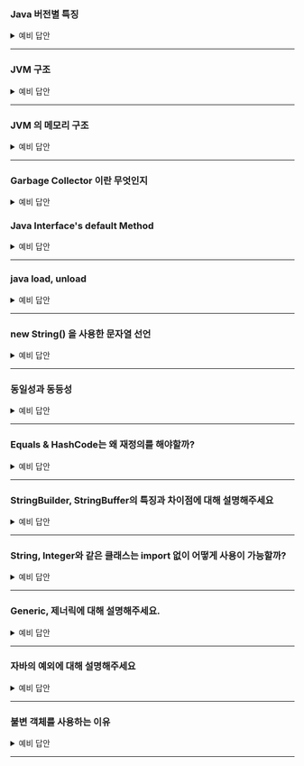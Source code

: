 ### Java 버전별 특징

<details>
    <summary> 예비 답안 </summary>
    <br />

Java 8 : 람다, 인터페이스의 default method, stream api, Null 처리 Optional 등이 추가됨

Java 9 : 인터페이스 내에서 private 메서드 사용이 가능

Java 10 : 타입 추론 변수 var 추가, 병렬 처리 GC, 개별 스레드로 분리된 Stop the world등이 추가됐다.

- 기존에는 Stop-The-World 가 발생하면 GC 를 실행하는 쓰레드를 제외한 나머지 쓰레드는 모두 작업을 멈춘다. GC 작업을 완료한 이후에야 중단했던 작업을 다시 시작한다. 근데 이게 개별 쓰레드로 분리되어서 Stop-The-World 시간이 개선된것 같다.

Java  11 : 람다 파라미터로 var 사용, String 메서드 추가(strip(), isBlank(), lines(), repeat())

Java  12~14 : 스위치 표현식 개선 (표현식에서 값 반환 가능)

Java  17 : Sealed Class, Pattern Matching for Instanceof, Record 등

</details>

-----------------------

### JVM 구조

<details>
    <summary> 예비 답안 </summary>
    <br />

- `jvm` 은 자바 가상 머신입니다. 
    - 자바와 운영체제 사이에서 중개자 역할을 수행하며 자바가 운영체제에 구애받지 않고 프로그램을 실행할 수 있도록 도와줍니다.
- JVM 의 구조는 
    - JVM 내로 클래스 파일을 로드하고, 링크를 통해 배치하는 작업을 수행하는 모듈인 `Class Loader`
    - 클래스 로더를 통해 JVM 내의 Runtime Data Area 에 배치된 바이트 코드들을 명령어 단위로 실행하는 `Execution Engine`
    - 힙 메모리 영역에 생성된 객체들 중에서 참조되지 않은 객체들(Unreachable)을 탐색 후, 제거하는 역할을 하는 `Garbage Collector`
    - JVM 의 메모리 영역으로, 자바 애플리케이션을 실행할 때 사용되는 데이터들을 적재하는 영역인 `Runtime Data Area`
    
```
jvm 은 크게 jvm 내로 클래스 파일을 로드하고, 링크를 통해 배치하는 작업을 수행하는 모듈인 클래스 로더(Class Loader), jvm 내의 Runtime Data Area에 배치된 코드들을 명령어 단위로 실행하는 실행 엔진(Execution Engine), JVM 의 메모리 영역으로, 자바 애플리 케이션을 실행할 때 사용되는 데이터들을 적재하는 런타임 데이터 영역(Runtime Data Area), 힙 메모리 영역에 더 이상 참조되지 않는 객체들을 탐색 후 제거하는 역할을 하는 갈비지 컬렉터(Garbage Collector)으로 구성됩니다.
```
</details>

-----------------------

### JVM 의 메모리 구조

<details>
    <summary> 예비 답안 </summary>
    <br />

- JVM 의 메모리 구조는 모든 쓰레드에서 공유되는 Method 영역과 Heap 영역, 나머지 영역인 PC Register, Stack, Native Method Stack 영역으로 구분할 수 있습니다.

    - `Method 영역` → 모든 스레드가 공유하는 영역으로, 클래스/인터페이스/메소드/필드/static 변수 등의 바이트 코드를 보관합니다.
    - `Heap 영역` → 모든 스레드가 공유하는 영역으로, new 키워드로 생성된 모든 객체와 배열이 저장되는 영역입니다. 또한 메소드 영역에 로드된 클래스만 생성이 가능하고 GC 가 참조되지 않는 메모리를 확인하고 제거하는 영역입니다.
    - `PC Register` → 스레드가 시작될 때 생성되며, 스레드가 어떤 부분을 무슨 명령어로 실행해야 할 지에 대한 기록을 하는 부분으로, JVM 명령의 주소를 가집니다.
    - `Stack` → 메서드 호출 시마다 각각의 스택 프레임이 생성됩니다. 그리고 메서드 안에서 사용되는 값들을 저장하고, 호출된 메서드의 매개변수, 지역변수, 리턴 값 및 연산 시 일어나는 값들을 임시로 저장하며 메서드 수행이 끝나면 프레임별로 됩니다.
    - `Native Method Stack` → 자바 외의 언어로 작성된 네이티브 코드를 위한 스택입니다.

```
JVM 의 메모리 구조는 모든 쓰레드에서 공유되는 Method 영역과 Heap 영역, 나머지 영역인 PC Register, Stack, Native Method Stack 영역으로 구분할 수 있습니다.
클래스, 인터페이스, 메소드, 필드, static 변수 등의 데이터를 보관하는 Method 영역, new 키워드로 생성된 모든 객체와 배열이 저장되는 영역인 Heap 영역, 쓰레드가 어떤 부분을 무슨 명령으로 실행해야할 지에 대한 기록을 하는 부분으로 현재 수행중인 JVM 명령의 주소를 갖는 PC Register 영역, 자바 외 언어로 작성된 네이티브 코드를 위한 메모리 영역인 Native method stack 영역, 메서드 호출 시마다 각각의 스택 프레임이 생성되며 메서드 안에서 사용되는 값들을 저장하고, 호출된 메서드의 매개변수, 지역변수, 리턴 값 및 연산 시 일어나는 값들을 임시로 저장하는 Stack 영역이 있습니다.
```

</details>

-----------------------

### Garbage Collector 이란 무엇인지

<details>
    <summary> 예비 답안 </summary>
    <br />

- GC, 가비지 컬렉션은 JVM의 Heap 영역에서 더 이상 참조되지 않는 객체를 일정 주기로 찾아내고 메모리를 회수하는 기능입니다.
- 프로그램이 사용하지 않는 메모리를 주기적으로 해제함으로써 애플리케이션의 안전성과 지속 가능성을 유지합니다.
- 힙 영역은 Young 과 Old Generation 영역으로 나뉘는데, 이 영역은 Minor GC 와 Full GC 를 판가름하는 대상입니다.
    - `Young Generation` 영역은 짧게 살아남는 메모리들이 존재하는 공간입니다. 모든 객체는 처음에는 Young Generation 에 생성되며, Young Generation 의 공간은 Old Generation 에 비해 상대적으로 적기 때문에 메모리 상의 객체를 찾아 제거하는데 적은 시간이 걸립니다. (Minor GC)
    - 새롭게 생성되는 객체는 Young Generation 영역 중 `Eden` 에서 생성되며, Eden 공간이 가득차면 MinorGC가 동작하여 생존한 객체가 증가된 age-bit과 함께 `Survivor0` 영역으로 넘어가게 됩니다.
    - 위의 과정을 통해 Young Generation 의 마지막 영역인 `Survivor1` 영역의 GC에서도 살아남는다면 Old Generation 영역으로 넘어가게 됩니다.
    - `Old Generation` 은 길게 살아남는 메모리들이 존재하는 공간입니다. Old Generation의 객체들은 처음에는 Young Generation 에 의해 시작되었으나, GC 과정 중에 제거되지 않은 경우 Old Generation로 이동합니다. (Major GC)
    - Old Generation 에서 발생하는 Major GC 는 매우 큰 공간이기 때문에 데이터를 지우는데 많은 시간이 소요되며, Major GC 가 발생하면 Thread 가 멈추고(Stop The World) Mark and Sweep 작업을 해야 해서 CPU에 부하를 줄 수 있습니다.

### Mark And Sweep
![poster](../image/jvm/ms.png)

Mark-Sweep 이란 다양한 GC에서 사용되는 객체를 솎아내는 내부 알고리즘입니다. 가비지 컬렉션이 동작하는 기초적인 청소 과정이라고 생각하면 됩니다.

원리는 가비지 컬렉션이 될 대상 객체를 `식별(Mark)`하고 `제거(Sweep)`하며 객체가 제거되어 파편화된 메모리 영역을 앞에서부터 `채워나가는 작업(Compaction)`을 수행하게 됩니다.

- Mark 과정 : 먼저 `Root Space` 로부터 그래프 순회를 통해 연결된 객체들을 찾아내어 각각 어떤 객체를 참조하고 있는지 찾아서 마킹합니다.
- Sweep 과정 : 참조하고 있지 않은 객체, 즉 Unreachable 객체들을 Heap 에서 제거합니다.
- Compact 과정 : Sweep 후에 분산된 객체들을 Heap의 시작 주소로 모아 메모리가 할당된 부분과 그렇지 않은 부분으로 압축합니다. (가비지 컬렉터 종류에 따라 하지 않는 경우도 존재합니다.)

⭐️ Mark And Sweep 방식은 루트로 부터 해당 객체에 접근이 가능한지가 해제의 기준이 됩니다. JVM GC에서의 Root Space는 `Heap 메모리 영역을 참조`하는 method area, static 변수, stack, native method stack 이 있습니다.

</details>

### Java Interface's default Method

<details>
    <summary> 예비 답안 </summary>
    <br />

- java 8 이 등장하면서 인터페이스 개념에 디폴트 메서드(default Method) 를 사용할 수 있게 되었습니다. 원래 기존의 인터페이스는 추상 메서드만 존재할 수 있었고 이를 상속받는 구현체에서 직접 해당 추상 메서드를 구현해야만 하는 상황이였습니다.

 ClassA, ClassB, ClassC 총 3개의 클래스가 InterfaceA를 구현하고 있습니다. 이때, 요구사항이 추가되면서 InterfaceA에 특정 추상 메서드 methodA를 추가해야된다고 생각해봅시다.

그러면 인터페이스 원칙에 의해 ClassA, ClassB, ClassC에 모두 methodA 를 구현 해야할 것입니다. 현재는 3개밖에 없지만 InterfaceA 를 상속받는 클래스가 10개가 넘어가는 상황에는 모두 구현해야 합니다.


```java
public interface Interface {
   // 추상 메서드 
    void abstractMethodA();
    void abstractMethodB();
    void abstractMethodC();

	// default 메서드
    default int defaultMethodA(){
    	...
    }
}
```
기존의 추상 메서드와 다른 점은
- 메서드 앞에 `default` 예약어를 붙여야 합니다.
- 구현부 `{}` 가 있어야 합니다.

# default Method 예시

```java
public interface PaymentProcessor {
    void process();
}

public class KakaoPayProcessor implements PaymentProcessor {

    @Override
    public void process() {
        System.out.println("Processing with KakaoPay");
    }
}

public class NaverPayProcessor implements PaymentProcessor {

    @Override
    public void process() {
        System.out.println("Processing with NaverPay");
    }
}

```
공용 결제 처리를 하는 PaymentProcessor 를 네이버, 카카오가 상속받은 코드입니다. 새로운 요구사항으로 메서드를 추가해야 하는 상황을 예시로 들어보겠습니다. 

```java
public interface PaymentProcessor {
    void process();
    String getPaymentMethodName(); // 새로운 추상 메서드 추가
}
```
예를 들어, 결제 방식에 대한 설명을 추가하기 위해 getPaymentMethodName() 메서드를 추가한다고 해봅시다. 그러면 기존의 모든 구현 클래스인 KakaoPayProcessor, NaverPayProcessor 등 모두 컴파일 오류가 발생합니다. 기존 클래스들의 변경이 불가피한 상태죠.

```java
public interface PaymentProcessor {
    void process();

    default String getPaymentMethodName() {
        return "Unknown Payment Method";
    }
}

public class KakaoPayProcessor implements PaymentProcessor {

    @Override
    public void process() {
        System.out.println("Processing with KakaoPay");
    }

    @Override
    public String getPaymentMethodName() {
        return "KakaoPayProcessor";
    }
}
```

이렇게 하면 새로운 구현체에서는 필요하면 오버라이딩하고, 기존 구현체는 변경하지 않아도 컴파일 오류 없이 동작하게 됩니다.

### default Method 의 장점
인터페이스에 추상 메서드를 추가하게 되면 모든 구현체에 구현을 해야 합니다. 이를 default method 를 사용하여 추가 변경을 막을 수 있습니다.
이로써 OCP 에서 확장에 개방되어 있고, 변경에 닫힌 코드를 설계할 수 있습니다.

### default Method 간의 충돌
default method를 사용하면 크게 2가지 충돌 상황이 발생할 수 있습니다.

1. 여러 인터페이스의 디폴트 메서드 간의 충돌
2. 디폴트 메서드와 상위 클래스의 메서드 간의 충돌

default method는 인터페이스를 구현한 클래스에서 코드를 구현할 필요가 없을 뿐이지, 구현을 할 수 없는 것이 아닙니다.

즉, 인터페이스를 구현하는 클래스에서 default method를 재정의할 수 있습니다.

따라서, 위와 같은 충돌 상황이 일어나는 클래스에서 defalt method를 재정의하면 충돌 상황을 해결할 수 있습니다.
    
</details>

-----------------------

### java load, unload

<details>
    <summary> 예비 답안 </summary>
    <br />

- JVM Load 는 클래스가 필요한 시점에 동적으로 클래스의 바이트 코드를 읽어 메모리에 할당하는 과정
- JVM Unload 는 클래스가 더 이상 사용되지 않아 메모리에서 클래스를 해제하는 과정
    
</details>

-----------------------

### new String() 을 사용한 문자열 선언

<details>
    <summary> 예비 답안 </summary>
    <br />

```java
String string1 = "abc";
String string2 = new String("abc");
```

위의 코드는 String class를 만드는 두가지 방법을 나타낸다. 두가지 방법은 보기에는 같은 결과가 나온다고 생각할 수 있지만 내부적으로는 다른 결과를 낸다. string1과 string2는 스트링 풀(String pool)에 있는 같은 객체를 바라보게 된다. 
<br> 반면에 new String()을 통해 생성한 string3 의 경우는 힙 메모리에 새로운 String 인스턴스를 만들어 관리를 하게 된다. 예시 코드를 작성하여 수행해보면 다음과 같은 결과가 나온다.

```java
public class StringTest {

	public static void main(String[] args) {
		String string1 = new String("abc");
		String string2 = new String("abc");

		System.out.println(string1 == string2); // false

		String string3 = "abc";
		String string4 = "abc";

		System.out.println(string3 == string4); // true
	}
}
```

위의 코드의 경우 new String 을 사용하여 새로운 인스턴스를 생성한 string1, string2의 경우는 서로 다른 주소값을 가르켜 false라는 결과를 반환한다. 반면에 스트링 풀의 주소만을 가르키며 생성한 string3, string4의 경우는 값이 같다는 결과가 나오게 된다.

| 구분 | 저장 위치 | 인스턴스 생성 여부 | 비교 결과 (==) |
| -- | -- | -- | -- |
| `new String("abc")` | Heap + (내부적으로 String Pool 참조) | 새 인스턴스 생성 | false |
| `"abc" 리터럴` | String Pool | Pool에 이미 있으면 재사용 |  true |

    
</details>

-----------------------

### 동일성과 동등성

<details>
    <summary> 예비 답안 </summary>
    <br />

- 동일성(==)은 객체가 참조하고 있는 주소 값을 비교하는 것입니다.
- 동등성(equals)는 equals를 통해 정의된 값에 따라 비교를 하는 것입니다.
- 객체들의 최상위 클래스 Object는 기본적으로 equals가 주소 값을 비교하는 동일성 체크와 동일하며 우리는 객체의 equals 재정의를 통해 내부 값이 같으면 두 객체가 동등하다고 판단할 수록 할 수 있다.
    
</details>

-----------------------

### Equals & HashCode는 왜 재정의를 해야할까?

<details>
    <summary> 예비 답안 </summary>
    <br />

객체들의 최상위 클래스 Object는 기본적으로 equals가 주소 값을 비교하는 동일성 체크와 동일하며 우리는 객체의 equals 재정의를 통해 내부 값이 같으면 두 객체가 논리적으로 동등하다고 판단할 수 있다.

그렇다면 HashCode는 왜 재정의를 해야할까?

`"Object의 명세서에는 equals(Object)가 두 객체를 같다고 판단했다면, 두 객체의 hashCode는 똑같은 값을 반환해야 한다."` 라는 조항이 존재합니다. 이를 위해 우리는 equals를 재정의할 때는 hashCode도 반드시 재정의해야 한다.
    
</details>

-----------------------

### StringBuilder, StringBuffer의 특징과 차이점에 대해 설명해주세요

<details>
    <summary> 예비 답안 </summary>
    <br />

- 둘 다 내부적으로 가변적인 char[]를 멤버 변수로 가집니다.
- 새로운 인스턴스를 생성하지 않고 char[]를 변경할 수 있어서 문자열을 여러번 연결하거나 변경할 때 사용하면 유용합니다.
- 출력은 나중에 toString() 메서드로 String반환을 해주면 됩니다.
- StringBuilder와 StringBuffer는 char[] (character buffer)를 갖는 공통점이 있으나 `StringBuffer는 multi-thread환경에서 동기화(synchronization)가 보장됩니다`.
- `그래서 single thread 프로그래밍의 경우는 StringBuilder사용을 권장하며 multi-thread환경에서는 StringBuffer를 사용을 권장한다.`
    
</details>

-----------------------

### String, Integer와 같은 클래스는 import 없이 어떻게 사용이 가능할까?

<details>
    <summary> 예비 답안 </summary>
    <br />

> 자바는 빌드를 하며 빌트인 패키지를 자동으로 import한다. String, Integer, System과 같은 클래스가 속해있는 java.lang은 해당 클래스에 해당하여 자동으로 import한다.
    
</details>

-----------------------

### Generic, 제너릭에 대해 설명해주세요.

<details>
    <summary> 예비 답안 </summary>
    <br />

- 제네릭은 클래스나 메소드에서 사용할 내부 데이터 타입을 컴파일 시에 미리 지정하는 방법입니다.
- List와 같이 다양한 종류의 데이터를 관리하는 경우 데이터의 타입을 특정 타입으로 고정할 수 있다.

### Generic의 장점

- 제네릭을 사용하면 잘못된 타입이 들어올 수 있는 것을 컴파일 단계에서 방지할 수 있다.
- 특정 타입으로 제한함으로써 타입 안정성을 제공한다.
- 타입 체크와 형변환을 생략할 수 있으므로 코드가 간결해 진다.
    - 클래스 외부에서 타입을 지정해주기 때문에 따로 타입을 체크하고 변환해줄 필요가 없다. 즉, 관리하기가 편하다.
- 비슷한 기능을 지원하는 경우 코드의 재사용성이 높아진다.
    
</details>

-----------------------

### 자바의 예외에 대해 설명해주세요

<details>
    <summary> 예비 답안 </summary>
    <br />

### Checked Exception
- Exception을 상속하며 Checked Exception 또는 Compile Time Exception이라고 한다.
- 컴파일 시점에서 Exception을 catch하는지 확인한다.
    - 컴파일 시점에 Exception에 대한 처리(try/catch)를 하지 않을 경우 컴파일 에러가 발생한다.
- Exception이 발생하는 메소드에서 throws 예약어를 활용해 Exception을 호출 메소드에 전달해야 한다.

### Unchecked Exception
- RuntimeException을 상속하며 Runtime Time Exception이라고 한다.
- 컴파일 시점에 Exception을 catch하는지 확인하지 않아 컴파일 시점에 예외 여부를 확인할 수 없다.
- Exception이 발생하는 메소드에서 throws 예약어를 활용해 Exception을 처리할 필요가 없다. 하지만 처리해도 무방하다.

### Java Exception
- `Error` : 애플리케이션이 정상적으로 동작하는데 심각한 문제가 있는 경우
- `Exception` : 비즈니스 로직 상에서 에러가 발생하는 경우 사용한다. Exception을 사용하는 경우 컴파일 시점에 Exception을 확인할 수 있다. Checked Exception이라고도 한다.
- `RuntimeException` : NumberFormatException과 같이 Runtime 시에 발생하는 에러를 처리하는데 사용한다. Unchecked Exception이라고도 한다.
    
</details>

-----------------------

### 불변 객체를 사용하는 이유 

<details>
    <summary> 예비 답안 </summary>
    <br />

1. Thread-Safe하여 병렬 프로그래밍에 유용하며, 동기화를 고려하지 않아도 된다.
    - 객체가 여러 스레드에서 동시에(concurrently) 사용될 수 있고 예측 가능한(predictable) 결과를 보장하는 객체의 품질
    - 다른 객체를 바라보기 때문에 애초에 쓰레드에 대한 걱정이 없어진다.
2. 실패 원자적인(Failure Atomic) 메소드를 만들 수 있다.
3. Cache나 Map 또는 Set 등의 요소로 활용하기에 더욱 적합하다.
4. 부수 효과(Side Effect)를 피해 오류가능성을 최소화할 수 있다.
5. 다른 사람이 작성한 함수를 예측가능하며 안전하게 사용할 수 있다.
6. 가비지 컬렉션의 성능을 높일 수 있다.

    
</details>

-----------------------